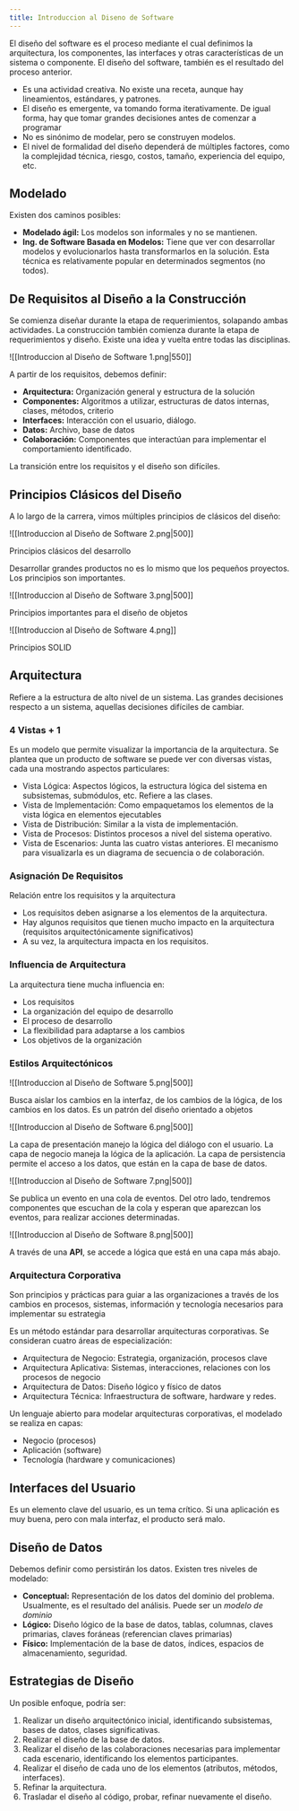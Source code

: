 ```yaml
---
title: Introduccion al Diseno de Software
---
```


El diseño del software es el proceso mediante el cual definimos la arquitectura, los componentes, las interfaces y otras características de un sistema o componente. El diseño del software, también es el resultado del proceso anterior.

- Es una actividad creativa. No existe una receta, aunque hay lineamientos, estándares, y patrones.
- El diseño es emergente, va tomando forma iterativamente. De igual forma, hay que tomar grandes decisiones antes de comenzar a programar
- No es sinónimo de modelar, pero se construyen modelos.
- El nivel de formalidad del diseño dependerá de múltiples factores, como la complejidad técnica, riesgo, costos, tamaño, experiencia del equipo, etc.

## Modelado

Existen dos caminos posibles:

- **Modelado ágil:** Los modelos son informales y no se mantienen.
- **Ing. de Software Basada en Modelos:** Tiene que ver con desarrollar modelos y evolucionarlos hasta transformarlos en la solución. Esta técnica es relativamente popular en determinados segmentos (no todos).

## De Requisitos al Diseño a la Construcción

Se comienza diseñar durante la etapa de requerimientos, solapando ambas actividades. La construcción también comienza durante la etapa de requerimientos y diseño. Existe una idea y vuelta entre todas las disciplinas.

![[Introduccion al Diseño de Software 1.png|550]]

A partir de los requisitos, debemos definir:

- **Arquitectura:** Organización general y estructura de la solución
- **Componentes:** Algoritmos a utilizar, estructuras de datos internas, clases, métodos, criterio
- **Interfaces:** Interacción con el usuario, diálogo.
- **Datos:** Archivo, base de datos
- **Colaboración:** Componentes que interactúan para implementar el comportamiento identificado.

La transición entre los requisitos y el diseño son difíciles.

## Principios Clásicos del Diseño

A lo largo de la carrera, vimos múltiples principios de clásicos del diseño:

![[Introduccion al Diseño de Software 2.png|500]]

Principios clásicos del desarrollo

Desarrollar grandes productos no es lo mismo que los pequeños proyectos. Los principios son importantes.

![[Introduccion al Diseño de Software 3.png|500]]

Principios importantes para el diseño de objetos

![[Introduccion al Diseño de Software 4.png]]

Principios SOLID

## Arquitectura

Refiere a la estructura de alto nivel de un sistema. Las grandes decisiones respecto a un sistema, aquellas decisiones difíciles de cambiar.

### 4 Vistas + 1

Es un modelo que permite visualizar la importancia de la arquitectura. Se plantea que un producto de software se puede ver con diversas vistas, cada una mostrando aspectos particulares:

- Vista Lógica: Aspectos lógicos, la estructura lógica del sistema en subsistemas, submódulos, etc. Refiere a las clases.
- Vista de Implementación: Como empaquetamos los elementos de la vista lógica en elementos ejecutables
- Vista de Distribución: Similar a la vista de implementación.
- Vista de Procesos: Distintos procesos a nivel del sistema operativo.
- Vista de Escenarios: Junta las cuatro vistas anteriores. El mecanismo para visualizarla es un diagrama de secuencia o de colaboración.

### Asignación De Requisitos

Relación entre los requisitos y la arquitectura

- Los requisitos deben asignarse a los elementos de la arquitectura.
- Hay algunos requisitos que tienen mucho impacto en la arquitectura (requisitos arquitectónicamente significativos)
- A su vez, la arquitectura impacta en los requisitos.

### Influencia de Arquitectura

La arquitectura tiene mucha influencia en:

- Los requisitos
- La organización del equipo de desarrollo
- El proceso de desarrollo
- La flexibilidad para adaptarse a los cambios
- Los objetivos de la organización

### Estilos Arquitectónicos

![[Introduccion al Diseño de Software 5.png|500]]

Busca aislar los cambios en la interfaz, de los cambios de la lógica, de los cambios en los datos. Es un patrón del diseño orientado a objetos

![[Introduccion al Diseño de Software 6.png|500]]

La capa de presentación manejo la lógica del diálogo con el usuario. La capa de negocio maneja la lógica de la aplicación. La capa de persistencia permite el acceso a los datos, que están en la capa de base de datos.

![[Introduccion al Diseño de Software 7.png|500]]

Se publica un evento en una cola de eventos. Del otro lado, tendremos componentes que escuchan de la cola y esperan que aparezcan los eventos, para realizar acciones determinadas.

![[Introduccion al Diseño de Software 8.png|500]]

A través de una **API**, se accede a lógica que está en una capa más abajo.

### Arquitectura Corporativa

Son principios y prácticas para guiar a las organizaciones a través de los cambios en procesos, sistemas, información y tecnología necesarios para implementar su estrategia

Es un método estándar para desarrollar arquitecturas corporativas. Se consideran cuatro áreas de especialización:

- Arquitectura de Negocio: Estrategia, organización, procesos clave
- Arquitectura Aplicativa: Sistemas, interacciones, relaciones con los procesos de negocio
- Arquitectura de Datos: Diseño lógico y físico de datos
- Arquitectura Técnica: Infraestructura de software, hardware y redes.

Un lenguaje abierto para modelar arquitecturas corporativas, el modelado se realiza en capas:

- Negocio (procesos)
- Aplicación (software)
- Tecnología (hardware y comunicaciones)

## Interfaces del Usuario

Es un elemento clave del usuario, es un tema crítico. Si una aplicación es muy buena, pero con mala interfaz, el producto será malo.

## Diseño de Datos

Debemos definir como persistirán los datos. Existen tres niveles de modelado:

- **Conceptual:** Representación de los datos del dominio del problema. Usualmente, es el resultado del análisis. Puede ser un *modelo de dominio*
- **Lógico:** Diseño lógico de la base de datos, tablas, columnas, claves primarias, claves foráneas (referencian claves primarias)
- **Físico:** Implementación de la base de datos, índices, espacios de almacenamiento, seguridad.

## Estrategias de Diseño

Un posible enfoque, podría ser:

1. Realizar un diseño arquitectónico inicial, identificando subsistemas, bases de datos, clases significativas.
2. Realizar el diseño de la base de datos.
3. Realizar el diseño de las colaboraciones necesarias para implementar cada escenario, identificando los elementos participantes.
4. Realizar el diseño de cada uno de los elementos (atributos, métodos, interfaces).
5. Refinar la arquitectura.
6. Trasladar el diseño al código, probar, refinar nuevamente el diseño.
